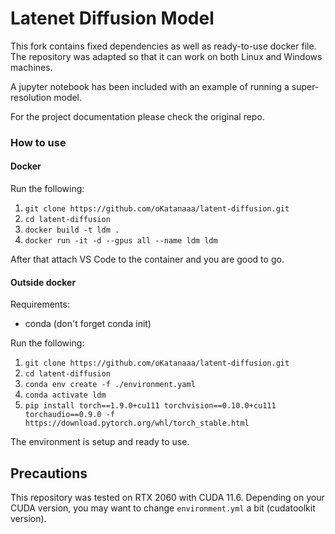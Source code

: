 # Latenet Diffusion Model

This fork contains fixed dependencies as well as ready-to-use docker file. The repository was adapted so that it can work on both Linux and Windows machines.

A jupyter notebook has been included with an example of running a super-resolution model.

For the project documentation please check the original repo.


### How to use

#### Docker

Run the following:

1. `git clone https://github.com/oKatanaaa/latent-diffusion.git`
2. `cd latent-diffusion`
3. `docker build -t ldm .`
4. `docker run -it -d --gpus all --name ldm ldm`

After that attach VS Code to the container and you are good to go.

#### Outside docker

Requirements:
- conda (don't forget conda init)

Run the following:

1. `git clone https://github.com/oKatanaaa/latent-diffusion.git`
2. `cd latent-diffusion`
3. `conda env create -f ./environment.yaml`
4. `conda activate ldm`
5. `pip install torch==1.9.0+cu111 torchvision==0.10.0+cu111 torchaudio==0.9.0 -f https://download.pytorch.org/whl/torch_stable.html`

The environment is setup and ready to use.

## Precautions

This repository was tested on RTX 2060 with CUDA 11.6. Depending on your CUDA version, you may want to change `environment.yml` a bit (cudatoolkit version).
